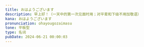 ```yaml
---
title: おはようございます
description: 早上好！（一天中的第一次见面时用；对平辈和下级不用加敬语）
kana: おはようございます
pronunciation: ohayougozaimasu
tone: 平板型
type: 名词
pubDate: 2024-06-21 00:00:03
---
```


